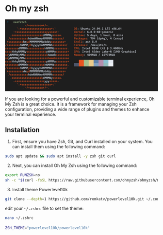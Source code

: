 # Oh my zsh

![alt text](../img/terminal.png "terminal")

If you are looking for a powerful and customizable terminal experience, Oh My Zsh is a great choice. It is a framework for managing your Zsh configuration, providing a wide range of plugins and themes to enhance your terminal experience.

## Installation

1. First, ensure you have Zsh, Git, and Curl installed on your system. You can install them using the following command:
```bash
sudo apt update && sudo apt install -y zsh git curl
```
2. Next, you can install Oh My Zsh using the following command:

```bash
export RUNZSH=no
sh -c "$(curl -fsSL https://raw.githubusercontent.com/ohmyzsh/ohmyzsh/master/tools/install.sh)"
```

3. Install theme Powerlevel10k

```bash
git clone --depth=1 https://github.com/romkatv/powerlevel10k.git ~/.config/powerlevel10k
```

edit your `~/.zshrc` file to set the theme:

```bash
nano ~/.zshrc

ZSH_THEME="powerlevel10k/powerlevel10k"
```

